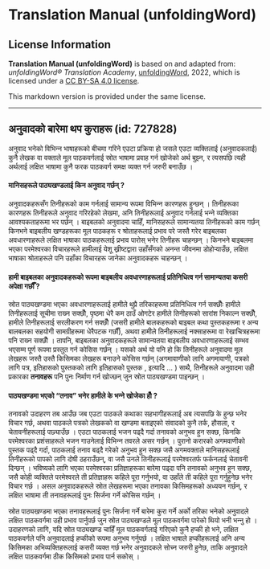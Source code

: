 # Translation Manual (unfoldingWord)

## License Information

**Translation Manual (unfoldingWord)** is based on and adapted from: _unfoldingWord® Translation Academy_, [unfoldingWord](https://unfoldingword.org/utw), 2022, which is licensed under a [CC BY-SA 4.0 license](https://creativecommons.org/licenses/by-sa/4.0/legalcode.en).

This markdown version is provided under the same license.



--------------------------------

## अनुवादको बारेमा थप कुराहरू (id: 727828)

अनुवाद भनेको विभिन्‍न भाषाहरूको बीचमा गरिने एउटा प्रक्रिया हो जसले एउटा व्यक्तिलाई (अनुवादकलाई) कुनै लेखक वा वक्ताले मूल पाठकवर्गलाई स्रोत भाषामा प्रवाह गर्न खोजेको अर्थ बुझ्‍न, र त्यसपछि त्यही अर्थलाई लक्षित भाषामा कुनै फरक पाठकवर्ग समक्ष व्यक्त गर्न जरुरी बनाउँछ ।

#### मानिसहरूले पाठ्यखण्‍डलाई किन अनुवाद गर्छन् ?

अनुवादकहरूसँग तिनीहरूको काम गर्नलाई सामान्य रूपमा विभिन्‍न कारणहरू हुन्छन् । तिनीहरूका कारणहरू तिनीहरूले अनुवाद गरिरहेको लेखमा, अनि तिनीहरूलाई अनुवाद गर्नलाई भन्‍ने व्यक्तिका आवश्‍यकताहरूमा भर पर्छन् । बाइबलको अनुवादमा चाहिँ, मानिसहरूले सामान्यतया तिनीहरूको काम गर्छन् किनभने बाइबलीय खण्‍डहरूका मूल पाठकहरू र श्रोताहरूलाई प्रभाव परे जस्तै गरेर बाइबलका अवधारणाहरूले लक्षित भाषाका पाठकहरूलाई प्रभाव पारोस् भनेर तिनीहरू चाहन्छन् । किनभने बाइबलमा भएका परमेश्‍वरका विचारहरूले हामीलाई येशू ख्रीष्‍टद्वारा उहाँसँगको अनन्त जीवनमा डोहोर्‍याउँछ, लक्षित भाषाका श्रोताहरूले पनि उहाँका विचारहरू जानेका अनुवादकहरू चाहन्छन् ।

#### हामी बाइबलका अनुवादकहरूको रूपमा बाइबलीय अवधारणाहरूलाई प्रतिनिधित्व गर्न सामान्यतया कसरी अपेक्षा गर्छौँ ?

स्रोत पाठ्यखण्‍डमा भएका अवधारणाहरूलाई हामीले थुप्रै तरिकाहरूमा प्रतिनिधित्व गर्न सक्छौँः हामीले तिनीहरूलाई सूचीमा राख्‍न सक्‍छौँ, पृष्‍ठमा धेरै कम ठाउँ ओगटेर हामीले तिनीहरूको सारांश निकाल्‍न सक्छौँ, हामीले तिनीहरूलाई सरलीकरण गर्न सक्छौँ (जसरी हामीले बालकहरूको बाइबल कथा पुस्तकहरूमा र अन्य बालबलका सहयोगी सामग्रीहरूमा धेरैपटक गर्छौँ), अथवा हामीले तिनीहरूलाई नक्‍साहरूमा वा रेखाचित्रहरूमा पनि राख्‍न सक्छौँ । तापनि, बाइबलका अनुवादकहरूले सामान्यतया बाइबलीय अवधारणाहरूलाई सम्भव भएसम्‍म पूर्ण रूपमा प्रस्तुत गर्न कोसिस गर्छन् । यसको अर्थ यो पनि हो कि तिनीहरूले अनुवादमा मूल लेखहरू जस्तै उस्तै किसिमका लेखहरू बनाउने कोसिस गर्छन् (अगमावाणीको लागि अगमावाणी, पत्रको लागि पत्र, इतिहासको पुस्तकको लागि इतिहासको पुस्तक , इत्यादि ... ) साथै, तिनीहरूले अनुवादमा उही प्रकारका **तनावहरू** पनि पुनः निर्माण गर्न खोज्‍छन् जुन स्रोत पाठ्यखण्‍डमा पाइन्छन् ।

#### पाठ्यखण्‍डमा भएको “तनाव” भनेर हामीले के भन्‍ने खोजेका हौँ ?

तनावको उदाहरण तब आउँछ जब एउटा पाठकले कथाका सहभागीहरूलाई अब त्यसपछि के हुन्छ भनेर विचार गर्छ, अथवा पाठकले पत्रको लेखकको वा खण्‍डमा बताइएको संवादको कुनै तर्क, हौसला, र चेतावनीहरूलाई पछ्याउँछ । एउटा पाठकलाई भजन पढ्दै गर्दा तनावको अनुभव हुन सक्‍छ, किनकि परमेश्‍वरका प्रशंसाहरूले भजन गाउनेलाई विभिन्‍न तवरले असर गर्छन् । पुरानो करारको अगमवाणीको पुस्तक पढ्दै गर्दा, पाठकलाई तनाव बढ्दै गरेको अनुभव हुन सक्‍छ जसै अगमवक्ताले मानिसहरूलाई तिनीहरूको पापको लागि दोषी ठहराउँछन्, वा जसै उनले तिनीहरूलाई परमेश्‍वरतर्फ फर्कनलाई चेतावनी दिन्छन् । भविष्‍यको लागि भएका परमेश्‍वरका प्रतिज्ञाहरूका बारेमा पढ्दा पनि तनावको अनुभव हुन सक्‍छ, जसै कोही व्यक्तिले परमेश्‍वरले ती प्रतिज्ञाहरू कहिले पूरा गर्नुभयो, वा उहाँले ती कहिले पूरा गर्नुहुनेछ भनेर विचार गर्छ । असल अनुवादकहरूले स्रोत लेखहरूमा भएका तनावका किसिमहरूको अध्ययन गर्छन्, र लक्षित भाषामा ती तनावहरूलाई पुनः सिर्जना गर्ने कोसिस गर्छन् ।

स्रोत पाठ्यखण्‍डमा भएका तनावहरूलाई पुनः सिर्जना गर्ने बारेमा कुरा गर्ने अर्को तरिका भनेको अनुवादले लक्षित पाठकवर्गमा उही प्रभाव पार्नुपर्छ जुन स्रोत पाठ्यखण्‍डले मूल पाठकवर्गमा पारेको थियो भनी भन्‍नु हो । उदाहरणको लागि, यदि स्रोत पाठ्यखण्‍ड चाहिँ मूल पाठकवर्गलाई गरिएको कुनै हप्‍की हो भने, लक्षित पाठकवर्गले पनि अनुवादलाई हप्‍कीको रूपमा अनुभव गर्नुपर्छ । लक्षित भाषाले हप्‍कीहरूलाई अनि अन्य किसिमका अभिव्यक्तिहरूलाई कसरी व्यक्त गर्छ भनेर अनुवादकले सोच्‍न जरुरी हुनेछ, ताकि अनुवादले लक्षित पाठकवर्गमा ठीक किसिमको प्रभाव पार्न सकोस् ।


